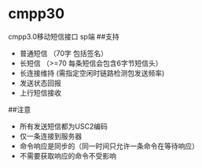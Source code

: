 ﻿# cmpp30
cmpp3.0移动短信接口 sp端
##支持
* 普通短信  （70字 包括签名）
* 长短信    （>=70 每条短信会包含6字节短信头）
* 长连接维持 (需指定空闲时链路检测包发送频率)
* 发送状态回报
* 上行短信接收

##注意
* 所有发送短信都为USC2编码
* 仅一条连接到服务器
* 命令响应是同步的（同一时间只允许一条命令在等待响应）
* 不需要获取响应的命令不受影响